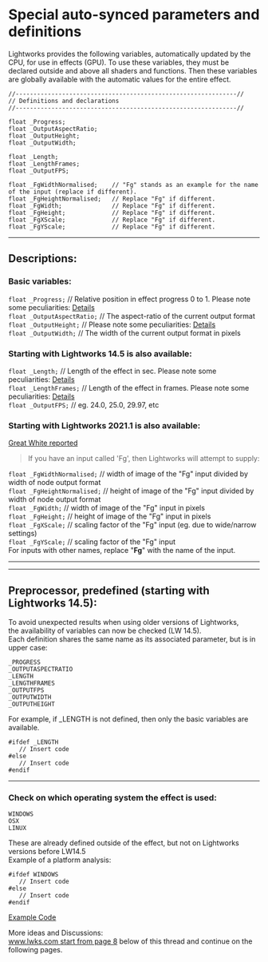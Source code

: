 # Special auto-synced parameters and definitions
Lightworks provides the following variables, automatically updated by the CPU, for use in effects (GPU).
To use these variables, they must be declared outside and above all shaders and functions. Then these variables are globally available with the automatic values for the entire effect.
``` Code
//--------------------------------------------------------------//
// Definitions and declarations
//--------------------------------------------------------------//

float _Progress;  
float _OutputAspectRatio;  
float _OutputHeight;  
float _OutputWidth;  

float _Length;
float _LengthFrames;
float _OutputFPS;

float _FgWidthNormalised;    // "Fg" stands as an example for the name of the input (replace if different). 
float _FgHeightNormalised;   // Replace "Fg" if different.
float _FgWidth;              // Replace "Fg" if different.
float _FgHeight;             // Replace "Fg" if different.
float _FgXScale;             // Replace "Fg" if different.
float _FgYScale;             // Replace "Fg" if different.
```
  
---
  
## Descriptions:
  
### Basic variables:

`float _Progress;`          // Relative position in effect progress 0 to 1. Please note some peculiarities: [Details](_Progress.md)  
`float _OutputAspectRatio;` // The aspect-ratio of the current output format  
`float _OutputHeight;`      // Please note some peculiarities: [Details](_OutputHeight.md)  
`float _OutputWidth;`       // The width of the current output format in pixels  
 

### Starting with Lightworks 14.5 is also available: 

`float _Length;`        // Length of the effect in sec. Please note some peculiarities: [Details](_Length.md)  
`float _LengthFrames;`  // Length of the effect in frames. Please note some peculiarities: [Details](_Length.md)  
`float _OutputFPS;`     //  eg. 24.0, 25.0, 29.97, etc  
  
  
### Starting with Lightworks 2021.1 is also available: 

[Great White reported](https://www.lwks.com/index.php?option=com_kunena&func=view&catid=12&id=228948&Itemid=81#229128)

> If you have an input called 'Fg', then Lightworks will attempt to supply:

`float _FgWidthNormalised;`   // width of image of the "Fg" input divided by width of node output format  
`float _FgHeightNormalised;`  // height of image of the "Fg" input divided by width of node output format  
`float _FgWidth;`             // width of image of the "Fg" input in pixels  
`float _FgHeight;`            // height of image of the "Fg" input in pixels  
`float _FgXScale;`            // scaling factor of the "Fg" input (eg. due to wide/narrow settings)  
`float _FgYScale;`            // scaling factor of the "Fg" input  
For inputs with other names, replace "**Fg**" with the name of the input.


---
---

## Preprocessor, predefined (starting with Lightworks 14.5):

To avoid unexpected results when using older versions of Lightworks,  
the availability of variables can now be checked (LW 14.5).  
Each definition shares the same name as its associated parameter, but is in upper case:  
``` Code
_PROGRESS
_OUTPUTASPECTRATIO
_LENGTH
_LENGTHFRAMES
_OUTPUTFPS
_OUTPUTWIDTH
_OUTPUTHEIGHT
```
For example, if _LENGTH is not defined, then only the basic variables are available.
``` Code
#ifdef _LENGTH
   // Insert code
#else
   // Insert code
#endif
```

---

### Check on which operating system the effect is used:
``` Code
WINDOWS
OSX
LINUX
```
These are already defined outside of the effect, but not on Lightworks versions before LW14.5  
Example of a platform analysis:
``` Code
#ifdef WINDOWS
   // Insert code
#else
   // Insert code
#endif
```

[Example Code](../../../Auto-synced_parameters/README.md)

More ideas and Discussions:  
[www.lwks.com start from page 8](https://www.lwks.com/index.php?option=com_kunena&func=view&catid=7&id=143678&limit=15&limitstart=105&Itemid=81#ftop) below of this thread and continue on the following pages.

